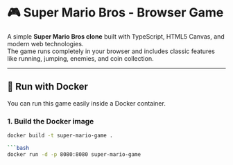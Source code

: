 # 🎮 Super Mario Bros - Browser Game

A simple **Super Mario Bros clone** built with TypeScript, HTML5 Canvas, and modern web technologies.  
The game runs completely in your browser and includes classic features like running, jumping, enemies, and coin collection.

---

## 🚀 Run with Docker

You can run this game easily inside a Docker container.

### 1. Build the Docker image
```bash
docker build -t super-mario-game .

```bash
docker run -d -p 8080:8080 super-mario-game

